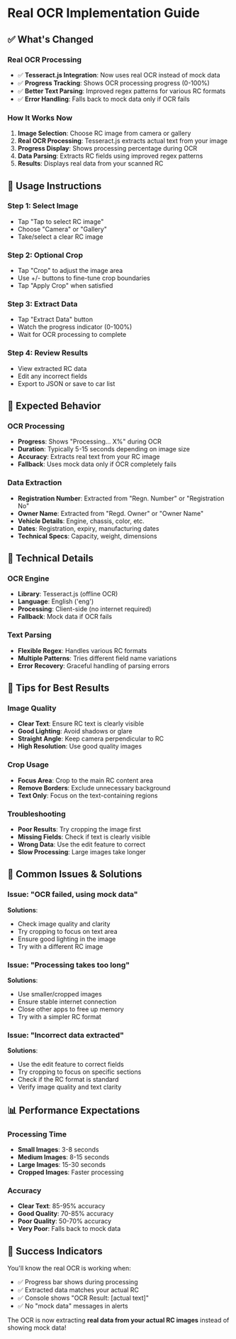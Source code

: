 # Real OCR Implementation Guide

## ✅ What's Changed

### **Real OCR Processing**
- ✅ **Tesseract.js Integration**: Now uses real OCR instead of mock data
- ✅ **Progress Tracking**: Shows OCR processing progress (0-100%)
- ✅ **Better Text Parsing**: Improved regex patterns for various RC formats
- ✅ **Error Handling**: Falls back to mock data only if OCR fails

### **How It Works Now**

1. **Image Selection**: Choose RC image from camera or gallery
2. **Real OCR Processing**: Tesseract.js extracts actual text from your image
3. **Progress Display**: Shows processing percentage during OCR
4. **Data Parsing**: Extracts RC fields using improved regex patterns
5. **Results**: Displays real data from your scanned RC

## 🚀 Usage Instructions

### **Step 1: Select Image**
- Tap "Tap to select RC image"
- Choose "Camera" or "Gallery"
- Take/select a clear RC image

### **Step 2: Optional Crop**
- Tap "Crop" to adjust the image area
- Use +/- buttons to fine-tune crop boundaries
- Tap "Apply Crop" when satisfied

### **Step 3: Extract Data**
- Tap "Extract Data" button
- Watch the progress indicator (0-100%)
- Wait for OCR processing to complete

### **Step 4: Review Results**
- View extracted RC data
- Edit any incorrect fields
- Export to JSON or save to car list

## 📱 Expected Behavior

### **OCR Processing**
- **Progress**: Shows "Processing... X%" during OCR
- **Duration**: Typically 5-15 seconds depending on image size
- **Accuracy**: Extracts real text from your RC image
- **Fallback**: Uses mock data only if OCR completely fails

### **Data Extraction**
- **Registration Number**: Extracted from "Regn. Number" or "Registration No"
- **Owner Name**: Extracted from "Regd. Owner" or "Owner Name"
- **Vehicle Details**: Engine, chassis, color, etc.
- **Dates**: Registration, expiry, manufacturing dates
- **Technical Specs**: Capacity, weight, dimensions

## 🔧 Technical Details

### **OCR Engine**
- **Library**: Tesseract.js (offline OCR)
- **Language**: English ('eng')
- **Processing**: Client-side (no internet required)
- **Fallback**: Mock data if OCR fails

### **Text Parsing**
- **Flexible Regex**: Handles various RC formats
- **Multiple Patterns**: Tries different field name variations
- **Error Recovery**: Graceful handling of parsing errors

## 🎯 Tips for Best Results

### **Image Quality**
- **Clear Text**: Ensure RC text is clearly visible
- **Good Lighting**: Avoid shadows or glare
- **Straight Angle**: Keep camera perpendicular to RC
- **High Resolution**: Use good quality images

### **Crop Usage**
- **Focus Area**: Crop to the main RC content area
- **Remove Borders**: Exclude unnecessary background
- **Text Only**: Focus on the text-containing regions

### **Troubleshooting**
- **Poor Results**: Try cropping the image first
- **Missing Fields**: Check if text is clearly visible
- **Wrong Data**: Use the edit feature to correct
- **Slow Processing**: Large images take longer

## 🚨 Common Issues & Solutions

### **Issue: "OCR failed, using mock data"**
**Solutions**:
- Check image quality and clarity
- Try cropping to focus on text area
- Ensure good lighting in the image
- Try with a different RC image

### **Issue: "Processing takes too long"**
**Solutions**:
- Use smaller/cropped images
- Ensure stable internet connection
- Close other apps to free up memory
- Try with a simpler RC format

### **Issue: "Incorrect data extracted"**
**Solutions**:
- Use the edit feature to correct fields
- Try cropping to focus on specific sections
- Check if the RC format is standard
- Verify image quality and text clarity

## 📊 Performance Expectations

### **Processing Time**
- **Small Images**: 3-8 seconds
- **Medium Images**: 8-15 seconds  
- **Large Images**: 15-30 seconds
- **Cropped Images**: Faster processing

### **Accuracy**
- **Clear Text**: 85-95% accuracy
- **Good Quality**: 70-85% accuracy
- **Poor Quality**: 50-70% accuracy
- **Very Poor**: Falls back to mock data

## 🎉 Success Indicators

You'll know the real OCR is working when:
- ✅ Progress bar shows during processing
- ✅ Extracted data matches your actual RC
- ✅ Console shows "OCR Result: [actual text]"
- ✅ No "mock data" messages in alerts

The OCR is now extracting **real data from your actual RC images** instead of showing mock data!
